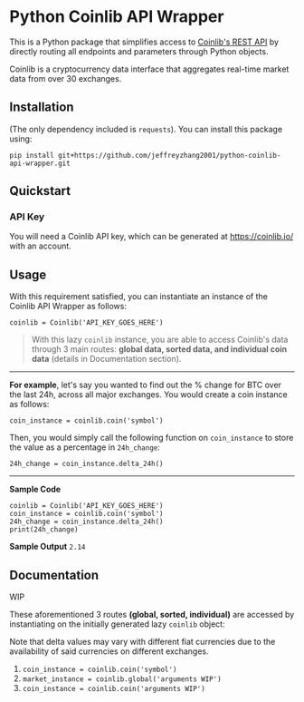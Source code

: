 # Python Coinlib API Wrapper
This is a Python package that simplifies access to [Coinlib's REST API](https://coinlib.io/apidocs) by directly routing all endpoints and parameters through Python objects.

Coinlib is a cryptocurrency data interface that aggregates real-time market data from over 30 exchanges.

## Installation
(The only dependency included is `requests`). You can install this package using:

`pip install git+https://github.com/jeffreyzhang2001/python-coinlib-api-wrapper.git`

## Quickstart
### API Key
You will need a Coinlib API key, which can be generated at https://coinlib.io/ with an account.
## Usage
With this requirement satisfied, you can instantiate an instance of the Coinlib API Wrapper as follows:

`coinlib = Coinlib('API_KEY_GOES_HERE')`

> With this lazy `coinlib` instance, you are able to access Coinlib's data through 3 main routes: **global data, sorted data, and individual coin data** (details in Documentation section). 
---
**For example**, let's say you wanted to find out the % change for BTC over the last 24h, across all major exchanges. You would create a coin instance as follows: 

`coin_instance = coinlib.coin('symbol')`

Then, you would simply call the following function on `coin_instance` to store the value as a percentage in `24h_change`:

`24h_change = coin_instance.delta_24h()`

---
**Sample Code**
```
coinlib = Coinlib('API_KEY_GOES_HERE')
coin_instance = coinlib.coin('symbol')
24h_change = coin_instance.delta_24h()
print(24h_change)
```

**Sample Output**
`2.14`


## Documentation
WIP

These aforementioned 3 routes **(global, sorted, individual)** are accessed by instantiating on the initially generated lazy `coinlib` object:

Note that delta values may vary with different fiat currencies due to the availability of said currencies on different exchanges.

1. `coin_instance = coinlib.coin('symbol')`
2. `market_instance = coinlib.global('arguments WIP')`
3. `coin_instance = coinlib.coin('arguments WIP')`
